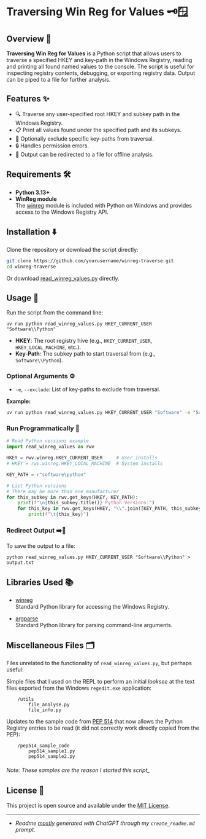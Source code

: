 # Traversing Win Reg for Values 🗝️🪟

## Overview 📖

**Traversing Win Reg for Values** is a Python script that allows users to traverse a specified HKEY and key-path in the Windows Registry, reading and printing all found named values to the console. The script is useful for inspecting registry contents, debugging, or exporting registry data. Output can be piped to a file for further analysis.

## Features ✨

- 🔍 Traverse any user-specified root HKEY and subkey path in the Windows Registry.
- 📋 Print all values found under the specified path and its subkeys.
- 🚫 Optionally exclude specific key-paths from traversal.
- 🔒 Handles permission errors.
- 💾 Output can be redirected to a file for offline analysis.

## Requirements 🛠️

- **Python 3.13+**  
- **WinReg module**  
  The [winreg](https://docs.python.org/3/library/winreg.html) module is included with Python on Windows and provides access to the Windows Registry API.

## Installation ⬇️

Clone the repository or download the script directly:

```sh
git clone https://github.com/yourusername/winreg-traverse.git
cd winreg-traverse
```

Or download [read_winreg_values.py](read_winreg_values.py) directly.

## Usage 🏃

Run the script from the command line:

```pwsh
uv run python read_winreg_values.py HKEY_CURRENT_USER "Software\\Python"
```

- **HKEY**: The root registry hive (e.g., `HKEY_CURRENT_USER`, `HKEY_LOCAL_MACHINE`, etc.).
- **Key-Path**: The subkey path to start traversal from (e.g., `Software\\Python`).

### Optional Arguments ⚙️

- `-e`, `--exclude`: List of key-paths to exclude from traversal.

**Example:**

```sh
uv run python read_winreg_values.py HKEY_CURRENT_USER "Software" -e "Software\Wow6432Node"
```

### Run Programmatically 🐍

```python
# Read Python versions example
import read_winreg_values as rwv

HKEY = rwv.winreg.HKEY_CURRENT_USER     # User installs
# HKEY = rwv.winreg.HKEY_LOCAL_MACHINE  # System installs

KEY_PATH = r"software\python"

# List Python versions
# There may be more than one manufacturer
for this_subkey in rwv.get_keys(HKEY, KEY_PATH):
    print(f"\n{this_subkey.title()} Python Versions:")
    for this_key in rwv.get_keys(HKEY, "\\".join([KEY_PATH, this_subkey])):
        print(f"\t{this_key}")
```

### Redirect Output ➡️📄

To save the output to a file:

```pwsh
python read_winreg_values.py HKEY_CURRENT_USER "Software\\Python" > output.txt
```

## Libraries Used 📚

- [winreg](https://docs.python.org/3/library/winreg.html)  
  Standard Python library for accessing the Windows Registry.

- [argparse](https://docs.python.org/3/library/argparse.html)  
  Standard Python library for parsing command-line arguments.

## Miscellaneous Files 🗂️

Files unrelated to the functionality of `read_winreg_values.py`, but perhaps useful:

Simple files that I used on the REPL to perform an initial _looksee_ at the text files exported from the Windows `regedit.exe` application:

```text
    /utils
        file_analyse.py
        file_info.py
```

Updates to the sample code from [PEP 514](https://peps.python.org/pep-0514/) that now allows the Python Registry entries to be read (it did not correctly work directly copied from the PEP):

```text
    /pep514_sample_code
        pep514_sample1.py
        pep514_sample2.py
```

###### Note: _These samples are the reason I started this script__

## License 📝

This project is open source and available under the [MIT License](https://opensource.org/licenses/MIT).

---

- _Readme <ins>mostly</ins> generated with ChatGPT through my `create_readme.md` prompt._
